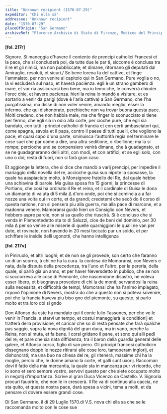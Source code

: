 ```yaml
---
title: "Unknown recipient (1570-07-29)"
expeditor: "Chi ella sà"
addressee: "Unknown recipient"
date: "1570-07-29"
placeOfOrigin: "San Germano"
archiveRef: "Florence Archivio di Stato di Firenze, Mediceo del Principato, 551, fols. -"
---
```



**[fol. 217r]**

Signore. Si maneggia d'havere il contento de prencipi catholici Francesi et la pace, che si concluderà poi, da tutte due le par<span class="lb-marker"></span> ti, siccome è conclusa tra il re et gli nimici, ma non pubbliccate; et <span class="lb-marker"></span> dimane, ritornano gli deputati dal Amiraglio, resoluti, et sicuri./ <span class="lb-marker"></span> Se bene lorena fa del cattivo, et finge l'ammalato, per non venire <span class="lb-marker"></span> al capitolo qui in San Germano, Pure voglia o no, la vi escluderà sul <span class="lb-marker"></span> naso, et haverà pacienza. egli è un strano gambero di mare, et vor<span class="lb-marker"></span> ria assicurarsi ben bene, ma io temo che, le converrà  chiuder l'orec<span class="lb-marker"></span> chie, et havere pacienza. hieri la reina lo mandò a visitare, et es<span class="lb-marker"></span> sortarlo a venir da parigi (dove è l'aria cattiva) a San Germano, <span class="lb-marker"></span> che l'ha purgatissima, ma disse di non voler venire, amando meglio, <span class="lb-marker"></span> esser la infermo. che qui dishonorato, perchioche non va trovar buona <span class="lb-marker"></span> questa pace. Molti credeno, che non habbia male, ma che finger lo <span class="lb-marker"></span> <span class="unclear">sconucciato</span> si tiene per fermo, che egli sia in odio alla corte, per<span class="lb-marker"></span> cioche pure, che egli sia bandato, con tutti i principi catholici di francia et con certi ambasciatori qui, come spagna, savoia et il papa, <span class="lb-marker"></span> contro il paese di tutti quelli, che vogliono la pace, et quasi <span class="unclear">capo</span><span class="lb-marker"></span> d'una parte, sminuisca l'auttorità regia nel terminare le cose <span class="unclear">suei</span> che par come a dire, una altra seditione, o ribellione; ma la si <span class="lb-marker"></span> rompe; percioche uno <span class="unclear">se conpensiero</span> venirà dimane, che à guadagnato, <span class="lb-marker"></span> et se ne guadagneranno  delli altri, con modi, et con artifici; et se <span class="lb-marker"></span> egli solo, con uno o doi, resta di fuori, non si farà gran caso.

Et aggionge la lettera, che si dice che mandò a varij prencipi, per <span class="lb-marker"></span> impedire il mariaggio della novella del re, accioche guisa suo <span class="lb-marker"></span> nipote la sposasse, la quale ha aaspiaciuto molto, à Monsignore fratello <span class="lb-marker"></span> del Re, dal quale hebbe una schiavina di parole. Ma <span class="lb-marker"></span> guisa sposa fra 15 giorni, la princesse di Portiano, che cosi ha <span class="lb-marker"></span> ordinato il Re et reina, et il cardinale di Guisa le dona un <span class="lb-marker"></span> diamante di valuta di 5 mila Δ d'oro onde, poi che si comincia a <span class="lb-marker"></span> a far nozze una volta qui in corte, et da grandi; credetemi che secō<span class="lb-marker"></span> do il corso di questa natione, non si penserà piu alla guerra, ma <span class="lb-marker"></span> alla pace di <span class="unclear">marcone</span>, et a madonna venere. Mamoransi guidò <span class="lb-marker"></span> hieri un Consiglio con Nevers, et hebbero aspre parole, non si <span class="unclear">sa</span> quello <span class="lb-marker"></span> che riuscirà. Si è concluso che si venda in Piemonte<span class="unclear">detto</span> sta<span class="lb-marker"></span> to di Saluzzi, cioe de beni del dominio, per 30 mila Δ per so<span class="lb-marker"></span> venire alle miserie di quelle quarniggioni le quali ne van per<span class="lb-marker"></span> dute, et rovinate, non havendo in 20 mesi toccato pur un soldo, <span class="lb-marker"></span> et per schiffare le insidie delli ugonotti, che hanno  intelligenza


**[fol. 217v]**

in Piniruolo, et altri luoghi; et de non se gli provede, son certo che faranno un <span class="lb-marker"></span> di un scorno, à chi ne ha la cura. la <span class="unclear">contesa</span> de Momoransi, con Nevers<span class="lb-marker"></span> e nata, dalla disputa della precedenza, tra l'uno et l'altro, per la <span class="lb-marker"></span> <span class="unclear">pereria</span>, della quale, si parlò gia un anno, et per haver Nevers<span class="unclear">detto</span><span class="lb-marker"></span> in publico, che se non si soccorreva alle cose di Piemonte, che <span class="unclear">nascendone</span><span class="lb-marker"></span> disastro, ne voleva esser libero, et bisognava provedere <span class="unclear">di chi</span> la de <span class="lb-marker"></span> monti; <span class="unclear">servandosi</span> la reina sulla necessità, et difficoltà de tempi, Momoransi che ha l'animo impiagato, rirpovò l'opinione di Nevers, mostra <span class="lb-marker"></span> do che a questo non si poteva sovenire, poi che la francia haveva piu biso<span class="lb-marker"></span> gno del piemonte, su questo, si parlo molto et tra loro doi si <span class="unclear">gndo</span>

Don Alfonso da este ha mandato qui il conte Iulio <span class="unclear">Tassones</span>, per che vo<span class="lb-marker"></span> le venir in Francia, a starvi un tempo, et costui maneggierà le conditionij <span class="lb-marker"></span> et tratterà della provisione, et caricar che so di resta pensate che farà qualche pas<span class="lb-marker"></span> saggio, sopra la nova dignità del gran duca, ma in vano, perche la <span class="lb-marker"></span> Reina, non si muta, et fa bene. I corsi gridano il pane, et sono qui <span class="lb-marker"></span> alli pedi del re; et pare che sia nata diffidenza, tra il baron <span class="lb-marker"></span> della guardia general delle galere, et Alfonso corso, figlio di san <span class="lb-marker"></span> piero. Gli principi francesi catholicim <span class="unclear">dissegnano</span> doppò le nozze <span class="lb-marker"></span> ritirarsi alle cose loro, tamoperam inglorij, et dishonorati; ma una buo<span class="lb-marker"></span> na chiesa del re, gli ritenerà, massime chi ha la moglie, percio<span class="lb-marker"></span> che, le donne amano la corte, et galli sunt uxorij. Raccoman<span class="lb-marker"></span> dovi il fatto della mia mercantia, la quale sta in <span class="unclear">mancanza pur</span><span class="lb-marker"></span> vi ricordo, che io sono et serò sempre vostro, <span class="unclear">servovi</span> questo per <span class="lb-marker"></span> che siete occupato molto in negotij d'importanza. Scrive al gran <span class="lb-marker"></span> Duca Vicenzo da Castello. V. Signoria procuri fauorirlo, che non  le in<span class="lb-marker"></span> crescerà. Il Re va di continuo alla caccia, ne sta quito, et <span class="lb-marker"></span> questa nostra  pace, darà spesa a vicini, tema a molti, et da pensare <span class="lb-marker"></span> di dovere essere grandi  cose.

Di San Germano, il di 29 Luglio 1570.<span class="unclear">di</span> V.S. <span class="unclear">nova</span><span class="lb-marker"></span> chi ella sa
          <span class="lb-marker"></span> che se le raccomanda
          <span class="lb-marker"></span> molto con le cose sue
        

